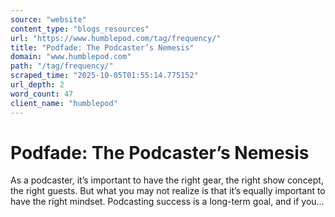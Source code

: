 ```yaml
---
source: "website"
content_type: "blogs_resources"
url: "https://www.humblepod.com/tag/frequency/"
title: "Podfade: The Podcaster’s Nemesis"
domain: "www.humblepod.com"
path: "/tag/frequency/"
scraped_time: "2025-10-05T01:55:14.775152"
url_depth: 2
word_count: 47
client_name: "humblepod"
---
```


# Podfade: The Podcaster’s Nemesis

As a podcaster, it’s important to have the right gear, the right show concept, the right guests. But what you may not realize is that it’s equally important to have the right mindset. Podcasting success is a long-term goal, and if you...